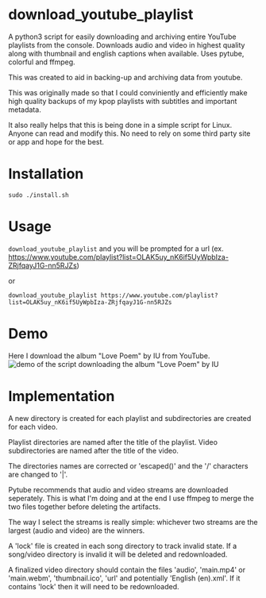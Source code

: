 # download_youtube_playlist
A python3 script for easily downloading and archiving entire YouTube playlists from the console. Downloads audio and video in highest quality along with thumbnail and english captions when available. Uses pytube, colorful and ffmpeg.

This was created to aid in backing-up and archiving data from youtube.

This was originally made so that I could conviniently and efficiently make high quality backups of my kpop playlists with subtitles and important metadata.

It also really helps that this is being done in a simple script for Linux. Anyone can read and modify this. No need to rely on some third party site or app and hope for the best.

# Installation
```shell
sudo ./install.sh
```

# Usage
```download_youtube_playlist``` and you will be prompted for a url (ex. https://www.youtube.com/playlist?list=OLAK5uy_nK6if5UyWpbIza-ZRjfqayJ1G-nn5RJZs)

or

```shell
download_youtube_playlist https://www.youtube.com/playlist?list=OLAK5uy_nK6if5UyWpbIza-ZRjfqayJ1G-nn5RJZs
```

# Demo
Here I download the album "Love Poem" by IU from YouTube.
![demo of the script downloading the album "Love Poem" by IU](https://raw.githubusercontent.com/holdengreen/assets/main/data/yt-pl-downloader-demo.gif)

# Implementation
A new directory is created for each playlist and subdirectories are created for each video.

Playlist directories are named after the title of the playlist. Video subdirectories are named after the title of the video.

The directories names are corrected or 'escaped()' and the '/' characters are changed to '|'.

Pytube recommends that audio and video streams are downloaded seperately. This is what I'm doing and at the end I use ffmpeg to merge the two files together before deleting the artifacts.

The way I select the streams is really simple: whichever two streams are the largest (audio and video) are the winners.

A 'lock' file is created in each song directory to track invalid state. If a song/video directory is invalid it will be deleted and redownloaded.

A finalized video directory should contain the files 'audio', 'main.mp4' or 'main.webm', 'thumbnail.ico', 'url' and potentially 'English (en).xml'. If it contains 'lock' then it will need to be redownloaded.
